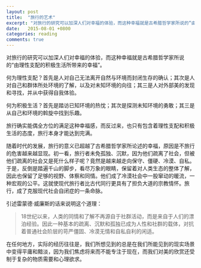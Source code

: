 ```yaml
---
layout: post
title:  "旅行的艺术"
excerpt: "对旅行的研究可以加深人们对幸福的体验，而这种幸福就是古希腊哲学家所说的“由理性支配的积极生活所带来的幸福”。"
date:   2015-08-01 +0800
categories: reading
comments: true
---
```

对旅行的研究可以加深人们对幸福的体验，而这种幸福就是古希腊哲学家所说的“由理性支配的积极生活所带来的幸福”。

何为理性支配？首先是人对自己无法离开自然与环境而封闭生存的确认；其次是人对自己和群体所处环境的了解，以及对未知环境的向往；其三是人对外部美的发现和寻找，并从中获得自我体验。

何为积极生活？首先是踏访已知环境的热忱；其次是探测未知环境的勇敢；其三是从自己和环境的斡旋中找到乐趣。

旅行确实能偶全方位的满足这种幸福感，而反过来，也只有包含着理性支配和积极生活的态度，旅行本身才能达到完满。

随着时代的发展，旅行的意义已超越了古希腊哲学家所论述的幸福，原因是不旅行的危害越来越显现。初一看，旅行者未免孤独、沉默，因为他们疏离了社会，但被他们疏离的社会又是死什么样子呢？竟然是越来越走向保守、僵硬、冷漠、自私。于是，反倒是踏遍千山的脚步，看尽万象的眼睛，保留着对人类生态的整体了解，因此也保留了足够的视野、体察和同情。他们成了冷漠社会中一股窜动的暖流，一种宏观的公平。这就使现代旅行者比古代同行更具有了担负大道的宗教情怀。旅行，成了克服现代社会自闭症的一条命脉。

引述雷蒙德·威廉斯的话来说明这个道理：

>18世纪以来，人类的同情和了解不再源自于社群活动，而是来自于人们的漂泊经验。因此一种基本的疏离、沉默和孤独已成为人性和社群的载体，对抗着普通社会阶层的苛严僵固、冷漠无情和自私自利的闲适。

在任何地方，实际的经历往往是，我们所想见到的总是在我们所能见到的现实场景中变得平庸和黯淡，因为我们焦虑将来而不能专注于现在，而我们对美的欣赏还受制于复杂的物质需要和心理欲求。